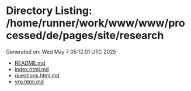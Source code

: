 # Directory Listing: /home/runner/work/www/www/processed/de/pages/site/research
Generated on: Wed May  7 05:12:01 UTC 2025

- [README.md](README.md)
- [index.html.md](index.html.md)
- [questions.html.md](questions.html.md)
- [vrp.html.md](vrp.html.md)

